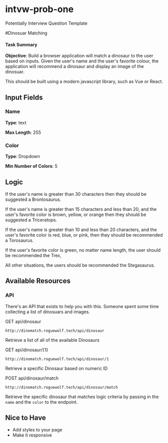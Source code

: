 # intvw-prob-one
Potentially Interview Question Template

#Dinosuar Matching

#### Task Summary
**Objective**: Build a browser application will match a dinosaur to the user based on inputs. Given the user's name and the user's favorite colour, the application will recommend a dinosaur and display an image of the dinosuar.

This should be built using a modern javascript library, such as Vue or React.

## Input Fields
### Name
**Type**: text

**Max Length**: 255

### Color
**Type**: Dropdown

**Min Number of Colors**: 5

## Logic
If the user's name is greater than 30 characters then they should be suggested a Brontosaurus.

If the user's name is greater than 15 characters and less than 20, and the user's favorite color is brown, yellow, or orange then they should be suggested a Triceratops.

If the user's name is greater than 10 and less than 20 characters, and the user's favorite color is red, blue, or pink, then they should be recommended a Torosaurus.

If the user's favorite color is green, no matter name length, the user should be recommended the Trex, 

All other situations, the users should be recommended the Stegasaurus. 

## Available Resources
### API
There's an API that exists to help you with this. Someone spent some time collecting a list of dinosuars and images.

GET api/dinosaur
```
http://dinomatch.roguewolf.tech/api/dinosaur
```
Retrieve a list of all of the available Dinosaurs

GET api/dinosaur/{1}
```
http://dinomatch.roguewolf.tech/api/dinosaur/1
```
Retrieve a specific Dinosaur based on numeric ID

POST api/dinosaur/match
```
http://dinomatch.roguewolf.tech/api/dinosaur/match
```
Retrieve the specific dinosaur that matches logic criteria by passing in the `name` and the `color` to the endpoint.

## Nice to Have
- Add styles to your page
- Make it responsive 